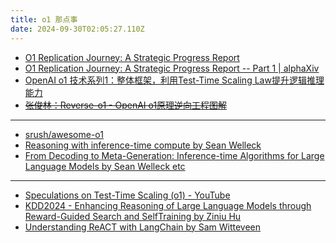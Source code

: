 ```yaml
---
title: o1 那点事
date: 2024-09-30T02:05:27.110Z
---
```








*  [O1 Replication Journey: A Strategic Progress Report](https://github.com/GAIR-NLP/O1-Journey)
* [O1 Replication Journey: A Strategic Progress Report -- Part 1 | alphaXiv](https://www.alphaxiv.org/abs/2410.18982)
* [OpenAI o1 技术系列1：整体框架，利用Test-Time Scaling Law提升逻辑推理能力](https://mp.weixin.qq.com/s/HcW6pKSkOPyYFoFPMdez2g)
* ~~[张俊林：Reverse-o1 - OpenAI o1原理逆向工程图解](https://mp.weixin.qq.com/s/a_o7PHnb3OwakzI3vV3Hzw)~~

---
* [srush/awesome-o1](https://github.com/srush/awesome-o1/?tab=readme-ov-file)
* [Reasoning with inference-time compute by Sean Welleck](https://wellecks.com/data/welleck2024__inference_compute.pdf)
* [From Decoding to Meta-Generation:
Inference-time Algorithms for Large Language Models by Sean Welleck etc](https://arxiv.org/pdf/2406.16838)

---
* [Speculations on Test-Time Scaling (o1) - YouTube](https://www.youtube-nocookie.com/embed/6PEJ96k1kiw)
* [KDD2024 - Enhancing Reasoning of Large Language Models through Reward-Guided Search and SelfTraining by Ziniu Hu](https://youtu.be/bPaYQ3W31dI)
* [Understanding ReACT with LangChain by Sam Witteveen](https://youtu.be/Eug2clsLtFs)